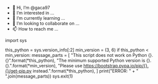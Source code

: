 - 👋 Hi, I’m @gaca97
- 👀 I’m interested in ...
- 🌱 I’m currently learning ...
- 💞️ I’m looking to collaborate on ...
- 📫 How to reach me ...

<!---
gaca97/gaca97 is a ✨ special ✨ repository because its `README.md` (this file) appears on your GitHub profile.
You can click the Preview link to take a look at your changes.
--->import sys

this_python = sys.version_info[:2]
min_version = (3, 6)
if this_python < min_version:
    message_parts = [
        "This script does not work on Python {}.{}".format(*this_python),
        "The minimum supported Python version is {}.{}.".format(*min_version),
        "Please use https://bootstrap.pypa.io/pip/{}.{}/get-pip.py instead.".format(*this_python),
    ]
    print("ERROR: " + " ".join(message_parts))
    sys.exit(1)
